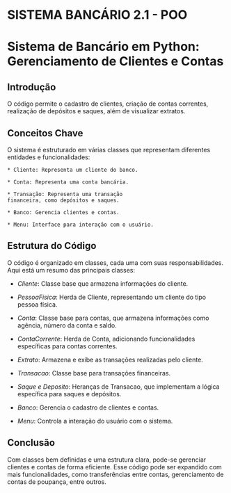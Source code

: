 # SISTEMA BANCÁRIO 2.1 - POO

# Sistema de Bancário em Python: Gerenciamento de Clientes e Contas

## Introdução
O código permite o cadastro de clientes, criação de contas correntes, realização de depósitos e saques, além de visualizar extratos.

## Conceitos Chave 
O sistema é estruturado em várias classes que representam diferentes entidades e funcionalidades:

    * Cliente: Representa um cliente do banco.

    * Conta: Representa uma conta bancária.

    * Transação: Representa uma transação 
    financeira, como depósitos e saques.

    * Banco: Gerencia clientes e contas.
    
    * Menu: Interface para interação com o usuário.

## Estrutura do Código
O código é organizado em classes, cada uma com suas responsabilidades. Aqui está um resumo das principais classes:

* *Cliente*: Classe base que armazena informações do cliente.

* *PessoaFisica*: Herda de Cliente, representando um cliente do tipo pessoa física.

* *Conta*: Classe base para contas, que armazena informações como agência, número da conta e saldo.

* *ContaCorrente*: Herda de Conta, adicionando funcionalidades específicas para contas correntes.

* *Extrato*: Armazena e exibe as transações realizadas pelo cliente.

* *Transacao*: Classe base para transações financeiras.

* *Saque e Deposito*: Heranças de Transacao, que implementam a lógica específica para saques e depósitos.

* *Banco*: Gerencia o cadastro de clientes e contas.

* *Menu*: Controla a interação do usuário com o sistema.

## Conclusão
Com classes bem definidas e uma estrutura clara, pode-se gerenciar clientes e contas de forma eficiente. Esse código pode ser expandido com mais funcionalidades, como transferências entre contas, gerenciamento de contas de poupança, entre outros.